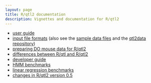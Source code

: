 ```yaml
---
layout: page
title: R/qtl2 documentation
description: Vignettes and documentation for R/qtl2
---
```


 - [user guide](../assets/vignettes/user_guide.html)
- [input file formats](../assets/vignettes/input_files.html)
  (also see the [sample data files](sampledata.html) and the
  [qtl2data repository](https://github.com/rqtl/qtl2data))
- [preparing DO mouse data for R/qtl2](../pages/prep_do_data.html)
- [differences between R/qtl and R/qtl2](../assets/vignettes/rqtl_diff.html)
- [developer guide](../assets/vignettes/developer_guide.html)
- [HMM benchmarks](../assets/vignettes/hmm_benchmarks.html)
- [linear regression benchmarks](../assets/vignettes/linreg_benchmarks.html)
- [changes in R/qtl2 version 0.5](../assets/vignettes/version05_new.html)
